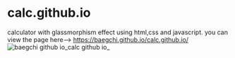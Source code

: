 # calc.github.io
calculator with glassmorphism effect using html,css and javascript.
you can view the page here-->
https://baegchi.github.io/calc.github.io/
![baegchi github io_calc github io_](https://user-images.githubusercontent.com/82139750/120070544-afb75b00-c0a8-11eb-8c79-20b3a13d239b.png)

